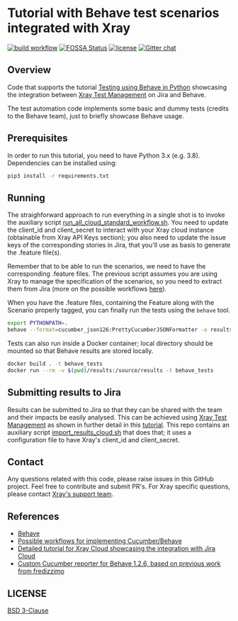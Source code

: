 # Tutorial with Behave test scenarios integrated with Xray

[![build workflow](https://github.com/Xray-App/tutorial-python-behave/actions/workflows/main-cloud.yml/badge.svg)](https://github.com/Xray-App/tutorial-python-behave/actions/workflows/main-cloud.yml)
[![FOSSA Status](https://app.fossa.com/api/projects/git%2Bgithub.com%2FXray-App%2Ftutorial-python-behave.svg?type=shield)](https://app.fossa.com/projects/git%2Bgithub.com%2FXray-App%2Ftutorial-python-behave?ref=badge_shield)
[![license](https://img.shields.io/badge/License-BSD%203--Clause-green.svg)](https://opensource.org/licenses/BSD-3-Clause)
[![Gitter chat](https://badges.gitter.im/gitterHQ/gitter.png)](https://gitter.im/Xray-App/community)

## Overview

Code that supports the tutorial [Testing using Behave in Python](https://docs.getxray.app/display/XRAYCLOUD/Testing+using+Behave+in+Python) showcasing the integration between [Xray Test Management](https://www.getxray.app/) on Jira and Behave.

The test automation code implements some basic and dummy tests (credits to the Behave team), just to briefly showcase Behave usage.

## Prerequisites

In order to run this tutorial, you need to have Python 3.x (e.g. 3.8).
Dependencies can be installed using:

```bash
pip3 install -r requirements.txt
```

## Running

The straighforward approach to run everything in a single shot is to invoke the auxiliary script [run_all_cloud_standard_workflow.sh](run_all_cloud_standard_workflow.sh).
You need to update the client_id and client_secret to interact with your Xray cloud instance (obtainable from Xray API Keys section); you also need to update the issue keys of the corresponding stories in Jira, that you'll use as basis to generate the .feature file(s).

Remember that to be able to run the scenarios, we need to have the corresponding .feature files. The previous script assumes you are using Xray to manage the specification of the scenarios,
so you need to extract them from Jira (more on the possible workflows [here](https://docs.getxray.app/pages/viewpage.action?pageId=31622264)).

When you have the .feature files, containing the Feature along with the Scenario properly tagged, you can finally run the tests using the `behave` tool.

```bash
export PYTHONPATH=.
behave --format=cucumber_json126:PrettyCucumberJSONFormatter -o results/cucumber.json  --format=json -o results/behave.json features
```

Tests can also run inside a Docker container; local directory should be mounted so that Behave results are stored locally.

```bash
docker build . -t behave_tests
docker run --rm -v $(pwd)/results:/source/results -t behave_tests
```


## Submitting results to Jira

Results can be submitted to Jira so that they can be shared with the team and their impacts be easily analysed.
This can be achieved using [Xray Test Management](https://www.getxray.app/) as shown in further detail in this [tutorial](https://docs.getxray.app/pages/viewpage.action?pageId=76982913).
This repo contains an auxiliary script [import_results_cloud.sh](import_results_cloud.sh) that does that; it uses a configuration file to have Xray's client_id and client_secret.


## Contact

Any questions related with this code, please raise issues in this GitHub project. Feel free to contribute and submit PR's.
For Xray specific questions, please contact [Xray's support team](https://jira.xpand-it.com/servicedesk/customer/portal/2).

## References

- [Behave](https://behave.readthedocs.io/en/stable/)
- [Possible workflows for implementing Cucumber/Behave](https://docs.getxray.app/pages/viewpage.action?pageId=31622264)
- [Detailed tutorial for Xray Cloud showcasing the integration with Jira Cloud](https://docs.getxray.app/pages/viewpage.action?pageId=76982913)
- [Custom Cucumber reporter for Behave 1.2.6, based on previous work from fredizzimo](https://gist.github.com/bitcoder/9ca4f143a9ca1afa9fc55666c974f7c8)


## LICENSE

[BSD 3-Clause](LICENSE)
